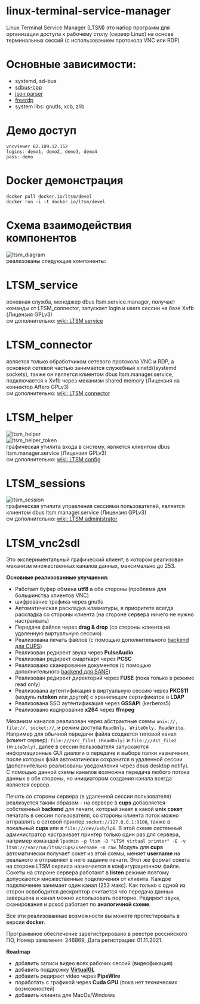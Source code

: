 # linux-terminal-service-manager
Linux Terminal Service Manager (LTSM) это набор программ для организации доступа к рабочему столу (сервер Linux) на основе терминальных сессий (с использованием протокола VNC или RDP)

# Основные зависимости:  
  - systemd, sd-bus  
  - [sdbus-cpp](https://github.com/Kistler-Group/sdbus-cpp)  
  - [json parser](https://github.com/zserge/jsmn)  
  - [freerdp](https://github.com/FreeRDP/FreeRDP)  
  - system libs: gnutls, xcb, zlib  

# Демо доступ
```
vncviewer 62.109.12.152
logins: demo1, demo2, demo3, demo4
pass: demo
```

# Docker демонстрация
```
docker pull docker.io/ltsm/devel
docker run -i -t docker.io/ltsm/devel
```

# Схема взаимодействия компонентов
![ltsm_diagram](https://user-images.githubusercontent.com/8620726/118247282-884e7480-b492-11eb-92a8-d8db95656eee.png)  
реализованы следующие компоненты:

# LTSM_service
основная служба, менеджер dbus ltsm.service.manager, получает команды от LTSM_connector, запускает login и users сессии на базе Xvfb (Лицензия GPLv3)  
см дополнительно: [wiki: LTSM service](https://github.com/AndreyBarmaley/linux-terminal-service-manager/wiki/LTSM-service)  

# LTSM_connector
является только обработчиком сетевого протокола VNC и RDP, а основной сетевой частью занимается служебный xinetd/(systemd sockets), также он является клиентом dbus ltsm.manager.service, подключается к Xvfb через механизм shared memory (Лицензия на коннектор Affero GPLv3)  
см дополнительно: [wiki: LTSM connector](https://github.com/AndreyBarmaley/linux-terminal-service-manager/wiki/LTSM-connector)  

# LTSM_helper
![ltsm_helper](https://user-images.githubusercontent.com/8620726/123924335-66914a00-d979-11eb-9025-9d6bcf3fa250.png)  
![ltsm_helper_token](https://user-images.githubusercontent.com/8620726/202207854-c9c01fa6-4654-416e-a11e-c8b8772a3905.png)  
графическая утилита входа в систему, является клиентом dbus ltsm.manager.service (Лицензия GPLv3)  
см дополнительно: [wiki: LTSM config](https://github.com/AndreyBarmaley/linux-terminal-service-manager/wiki/LTSM-config-(full-description))  

# LTSM_sessions
![ltsm_session](https://user-images.githubusercontent.com/8620726/119793454-23e5d900-bec6-11eb-9978-ee31f44360ae.png)  
графическая утилита управления сессиями пользователей, является клиентом dbus ltsm.manager.service (Лицензия GPLv3)  
см дополнительно: [wiki: LTSM administrator](https://github.com/AndreyBarmaley/linux-terminal-service-manager/wiki/LTSM-administrator)  

# LTSM_vnc2sdl 
Это экспериментальный графический клиент, в котором реализован механизм множественных каналов данных, максимально до 253.  

**Основные реализованные улучшения:**
* Работает буфер обмена **utf8** в обе стороны (проблема для большинства клиентов VNC)
* шифрование трафика через gnutls
* Автоматическая раскладка клавиатуры, в приоритете всегда раскладка со стороны клиента (на стороне сервера ничего не нужно настраивать)
* Передача файлов через **drag & drop** (со стороны клиента на удаленную виртуальную сессию)
* Реализована печать файлов (с помощью дополнительного [backend для CUPS](https://github.com/AndreyBarmaley/linux-terminal-service-manager/tree/main/src/cups_backend))
* Реализован редирект звука через **PulseAudio**
* Реализован редирект смарткарт через **PCSC**
* Реализовано сканирование документов (с помощью дополнительного [backend для SANE](https://github.com/AndreyBarmaley/linux-terminal-service-manager/tree/main/src/sane_backend))
* Реализован редирект директорий через **FUSE** (пока только в режиме read only)
* Реализована аутентификация в виртуальную сессию через **PKCS11** (модуль **rutoken** или другой) с хранилищем сертификатов в **LDAP**
* Реализована SSO аутентификация через **GSSAPI** (kerberos5)
* Реализовано кодирование **x264** через **ffmpeg**
 
Механизм каналов реализован через абстрактные схемы ```unix://, file://, socket://```, и режим доступа ```ReadOnly, WriteOnly, ReadWrite```.  
Например для обычной передачи файла создается типовой канал (клиент сервер): ```file:///src_file1 (ReadOnly)``` и ```file:///dst_file2 (WriteOnly)```, далее в сессии пользователя запускаются информационные GUI диалоги о передаче и выборе папки назначения, после которых файл автоматически сохранится в удаленной сессии (дополнительно реализованы уведомления через dbus desktop notify).  
C помощью данной схемы каналов возможна передача любого потока данных в обе стороны, но инициатором создания канала всегда является сервер.  

Печать со стороны сервера (в удаленной сессии пользователя) реализуется таким образом - на сервере в **cups** добавляется собственный **backend** для печати, который знает в какой **unix сокет** печатать в сессии пользователя, со стороны клиента поток можно отправлять в сетевой принтер ```socket://127.0.0.1:9100```, также в локальный **cups** или в ```file:///dev/usb/lp0```. В этой схеме системный администратор настраивает принтер только один раз для сервера, например командой ```lpadmin -p ltsm -D "LTSM virtual printer" -E -v ltsm:///var/run/ltsm/cups/username -m raw```. Модуль для **cups** автоматически получает сокет из этой схемы, меняет **username** на реального и отправляет в него задание печати. Этот же формат сокета на стороне LTSM сервиса  назначается в конфигурационном файле. Сокеты на стороне сервера работают в **listen** режиме поэтому допускаются множественные подключения от клиента. Каждое подключение занимает один канал (253 макс). Как только с одной из сторон освободится дескриптор считается что передача данных завершена и канал можно использовать повторно. Редирект звука, сканирования и pcscd работает по **аналогичной схеме**.

Все эти реализованные возможности вы можете протестировать в версии **docker**.  

Программное обеспечение зарегистрировано в реестре российского ПО, Номер заявления: 246869, Дата регистрации: 01.11.2021.  

**Roadmap**
* добавить записи видео всех рабочих сессий (видеофикация)
* добавить поддержку [**VirtualGL**](https://virtualgl.org/)
* добавить редирект video через **PipeWire**
* поработать с графикой через **Cuda GPU** (пока нет технических возможностей)
* добавить клиента для MacOs/Windows
